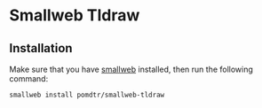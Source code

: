 # Smallweb Tldraw

## Installation

Make sure that you have [smallweb](https://smallweb.run) installed, then run the following command:

```sh
smallweb install pomdtr/smallweb-tldraw
```
